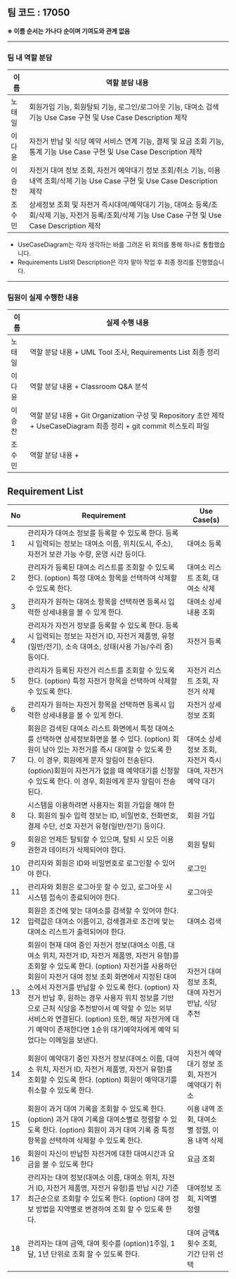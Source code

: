 ## 팀 코드 : 17050

**※ 이름 순서는 가나다 순이며 기여도와 관계 없음**

---

### 팀 내 역할 분담

| 이름   | 역할 분담 내용 |
|--------|----------------|
| 노태일 | 회원가입 기능, 회원탈퇴 기능, 로그인/로그아웃 기능, 대여소 검색 기능 Use Case 구현 및 Use Case Description 제작 |
| 이다윤 | 자전거 반납 및 식당 예약 서비스 연계 기능, 결제 및 요금 조회 기능, 통계 기능 Use Case 구현 및 Use Case Description 제작 |
| 이승찬 | 자전거 대여 정보 조회, 자전거 예약대기 정보 조회/취소 기능, 이용내역 조회/삭제 기능 Use Case 구현 및 Use Case Description 제작 |
| 조수민 | 상세정보 조회 및 자전거 즉시대여/예약대기 기능, 대여소 등록/조회/삭제 기능, 자전거 등록/조회/삭제 기능 Use Case 구현 및 Use Case Description 제작 |

- UseCaseDiagram는 각자 생각하는 바를 그려온 뒤 회의를 통해 하나로 통합했습니다. 
- Requirements List와 Description은 각자 맡아 작업 후 최종 정리를 진행했습니다. 

---

### 팀원이 실제 수행한 내용

| 이름   | 실제 수행 내용 |
|--------|----------------|
| 노태일 | 역할 분담 내용 + UML Tool 조사, Requirements List 최종 정리 |
| 이다윤 | 역할 분담 내용 + Classroom Q&A 분석 |
| 이승찬 | 역할 분담 내용 + Git Organization 구성 및 Repository 초안 제작 + UseCaseDiagram 최종 정리 + git commit 히스토리 파일|
| 조수민 | 역할 분담 내용 +  |

## Requirement List

| No  | Requirement                                                         | Use Case(s)                      |
|-----|---------------------------------------------------------------------|----------------------------------|
| 1   | 관리자가 대여소 정보를 등록할 수 있도록 한다. 등록 시 입력되는 정보는 대여소 이름, 위치(도시, 주소), 자전거 보관 가능 수량, 운영 시간 등이다. | 대여소 등록 |
| 2   | 관리자가 등록된 대여소 리스트를 조회할 수 있도록 한다. (option) 특정 대여소 항목을 선택하여 삭제할 수 있도록 한다. | 대여소 리스트 조회, 대여소 삭제    |
| 3   | 관리자가 원하는 대여소 항목을 선택하면 등록시 입력한 상세내용을 볼 수 있게 한다. | 대여소 상세내용 조회 |
| 4   | 관리자가 자전거 정보를 등록할 수 있도록 한다. 등록 시 입력되는 정보는 자전거 ID, 자전거 제품명, 유형(일반/전기), 소속 대여소, 상태(사용 가능/수리 중) 등이다. | 자전거 등록  |
| 5   | 관리자가 등록된 자전거 리스트를 조회할 수 있도록 한다. (option) 특정 자전거 항목을 선택하여 삭제할 수 있도록 한다. | 자전거 리스트 조회, 자전거 삭제 |
| 6   | 관리자가 원하는 자전거 항목을 선택하면 등록시 입력한 상세내용을 볼 수 있게 한다. | 자전거 상세정보 조회             |
| 7   | 회원은 검색된 대여소 리스트 화면에서 특정 대여소를 선택하면 상세정보화면을 볼 수 있다. (option) 회원이 남아 있는 자전거를 즉시 대여할 수 있도록 한다. 이 경우, 회원에게 문자 알림이 전송된다. (option)회원이 자전거가 없을 때 예약대기를 신청할 수 있도록 한다. 이 경우, 회원에게 문자 알림이 전송된다. | 대여소 상세정보 조회, 자전거 즉시 대여, 자전거 예약 대기 |
| 8  | 시스템을 이용하려면 사용자는 회원 가입을 해야 한다. 회원의 필수 입력 정보는 ID, 비밀번호, 전화번호, 결제 수단, 선호 자전거 유형(일반/전기) 등이다. | 회원 가입 |
| 9  | 회원은 언제든 탈퇴할 수 있으며, 탈퇴 시 모든 이용 권한과 데이터가 삭제되어야 한다. | 회원 탈퇴 |
| 10  | 관리자와 회원은 ID와 비밀번호로 로그인할 수 있어야 한다.          | 로그인 |
| 11  | 관리자와 회원은 로그아웃 할 수 있고, 로그아웃 시 시스템 접속이 종료되어야 한다.    | 로그아웃 |
| 12  | 회원은 조건에 맞는 대여소를 검색할 수 있어야 한다. 입력값은 대여소 이름이고, 검색결과로 조건에 맞는 대여소 리스트가 출력되어야 한다. | 대여소 검색 |
| 13  | 회원이 현재 대여 중인 자전거 정보(대여소 이름, 대여소 위치, 자전거 ID, 자전거 제품명, 자전거 유형)를 조회할 수 있도록 한다. (option) 자전거를 사용하던 회원이 자전거 대여 정보 조회 화면에서 지정된 대여소에서 자전거를 반납할 수 있도록 한다. (option) 자전거 반납 후, 원하는 경우 사용자 위치 정보를 기반으로 근처 식당을 추천받아서 예 약할 수 있는 외부 서비스와 연결된다. (option) 또한, 해당 자전거에 대기 예약이 존재한다면 1순위 대기예약자에게 예약 되었다는 이메일을 보낸다. | 자전거 대여 정보 조회, 대여 자전거 반납, 식당 추천 |
| 14  | 회원이 예약대기 중인 자전거 정보(대여소 이름, 대여소 위치, 자전거 ID, 자전거 제품명, 자전거 유형)를 조회할 수 있도록 한다. (option) 회원이 예약대기를 취소할 수 있도록 한다. | 자전거 예약대기 정보 조회, 자전거 예약대기 취소  |
| 15  | 회원이 과거 대여 기록을 조회할 수 있도록 한다. (option) 과거 대여 기록을 대여소별로 정렬할 수 있도록 한다. (option) 회원이 과거 대여 기록 중 특정 항목을 선택하여 삭제할 수 있도록 한다. | 이용 내역 조회, 대여소 별 정렬, 이용 내역 삭제 |
| 16  | 회원이 자신이 반납한 자전거에 대한 대여시간과 요금을 볼 수 있도록 한다 | 요금 조회 |
| 17  | 관리자는 대여 정보(대여소 이름, 대여소 위치, 자전거 ID, 자전거 제품명, 자전거 유형)를 반납 시간 기준 최근순으로 조회할 수 있도록 한다. (option) 대여 정보 방법을 지역별로 변경하여 조회 할 수 있도록 한다. | 대여정보 조회, 지역별 정렬 |
| 18  | 관리자는 대여 금액, 대여 횟수를 (option)1주일, 1달, 1년 단위로 조회 할 수 있도록 한다.  | 대여 금액&횟수 조회, 기간 단위 선택 |
